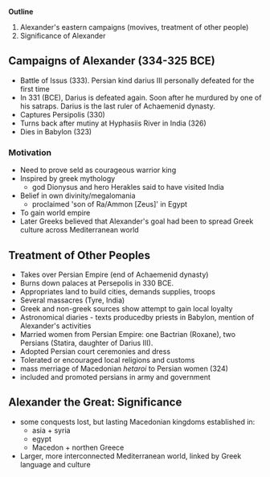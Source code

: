 **Outline**

1. Alexander's eastern campaigns (movives, treatment of other people)
2. Significance of Alexander

## Campaigns of Alexander (334-325 BCE)

- Battle of Issus (333). Persian kind darius III personally defeated for the first time
- In 331 (BCE), Darius is defeated again. Soon after he murdured by one of his satraps. Darius is the last ruler of Achaemenid dynasty.
- Captures Persipolis (330)
- Turns back after mutiny at Hyphasiis River in India (326)
- Dies in Babylon (323)

### Motivation

- Need to prove seld as courageous warrior king
- Inspired by greek mythology
  - god Dionysus and hero Herakles said to have visited India
- Belief in own divinity/megalomania
  - proclaimed 'son of Ra/Ammon [Zeus]' in Egypt
- To gain world empire
- Later Greeks believed that Alexander's goal had been to spread Greek culture across Mediterranean world

## Treatment of Other Peoples

- Takes over Persian Empire (end of Achaemenid dynasty)
- Burns down palaces at Persepolis in 330 BCE.
- Appropriates land to build cities, demands supplies, troops
- Several massacres (Tyre, India)
- Greek and non-greek sources show attempt to gain local loyalty
- Astronomical diaries - texts producedby priests in Babylon, mention of Alexander's activities
- Married women from Persian Empire: one Bactrian (Roxane), two Persians (Statira, daughter of Darius III).
- Adopted Persian court ceremonies and dress
- Tolerated or encouraged local religions and customs
- mass merriage of Macedonian _hetaroi_ to Persian women (324)
- included and promoted persians in army and government

## Alexander the Great: Significance

- some conquests lost, but lasting Macedonian kingdoms established in:
  - asia + syria
  - egypt
  - Macedon + northen Greece
- Larger, more interconnected Mediterranean world, linked by Greek language and culture
